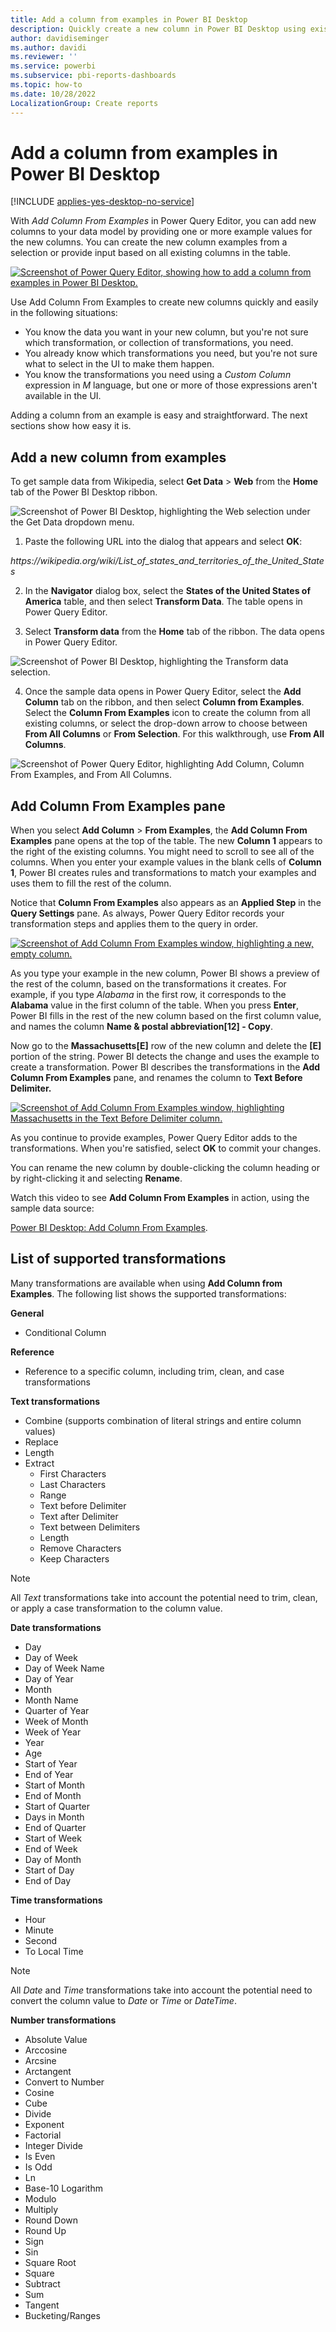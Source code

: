 ```yaml
---
title: Add a column from examples in Power BI Desktop
description: Quickly create a new column in Power BI Desktop using existing columns as examples.
author: davidiseminger
ms.author: davidi
ms.reviewer: ''
ms.service: powerbi
ms.subservice: pbi-reports-dashboards
ms.topic: how-to
ms.date: 10/28/2022
LocalizationGroup: Create reports
---
```

# Add a column from examples in Power BI Desktop

[!INCLUDE [applies-yes-desktop-no-service](../includes/applies-yes-desktop-no-service.md)]

With *Add Column From Examples* in Power Query Editor, you can add new columns to your data model by providing one or more example values for the new columns. You can create the new column examples from a selection or provide input based on all existing columns in the table.

[![Screenshot of Power Query Editor, showing how to add a column from examples in Power BI Desktop.](media/desktop-add-column-from-example/add-column-from-example_01.png)](media/desktop-add-column-from-example/add-column-from-example_01.png#lightbox)

Use Add Column From Examples to create new columns quickly and easily in the following situations:

- You know the data you want in your new column, but you're not sure which transformation, or collection of transformations, you need.
- You already know which transformations you need, but you're not sure what to select in the UI to make them happen.
- You know the transformations you need using a *Custom Column* expression in *M* language, but one or more of those expressions aren't available in the UI.

Adding a column from an example is easy and straightforward. The next sections show how easy it is.

## Add a new column from examples

To get sample data from Wikipedia, select **Get Data** > **Web** from the **Home** tab of the Power BI Desktop ribbon.

![Screenshot of Power BI Desktop, highlighting the Web selection under the Get Data dropdown menu.](media/desktop-add-column-from-example/add-column-from-example-02.png)

1. Paste the following URL into the dialog that appears and select **OK**:

*https:\//wikipedia.org/wiki/List_of_states_and_territories_of_the_United_States*

2. In the **Navigator** dialog box, select the **States of the United States of America** table, and then select **Transform Data**. The table opens in Power Query Editor.

3. Select **Transform data** from the **Home** tab of the ribbon. The data opens in Power Query Editor.

![Screenshot of Power BI Desktop, highlighting the Transform data selection.](media/desktop-add-column-from-example/add-column-from-example_05.png)

4. Once the sample data opens in Power Query Editor, select the **Add Column** tab on the ribbon, and then select **Column from Examples**. Select the **Column From Examples** icon to create the column from all existing columns, or select the drop-down arrow to choose between **From All Columns** or **From Selection**. For this walkthrough, use **From All Columns**.

![Screenshot of Power Query Editor, highlighting Add Column, Column From Examples, and From All Columns.](media/desktop-add-column-from-example/add-column-from-example_03.png)

## Add Column From Examples pane
When you select **Add Column** > **From Examples**, the **Add Column From Examples** pane opens at the top of the table. The new **Column 1** appears to the right of the existing columns. You might need to scroll to see all of the columns. When you enter your example values in the blank cells of **Column 1**, Power BI creates rules and transformations to match your examples and uses them to fill the rest of the column.

Notice that **Column From Examples** also appears as an **Applied Step** in the **Query Settings** pane. As always, Power Query Editor records your transformation steps and applies them to the query in order.

[![Screenshot of Add Column From Examples window, highlighting a new, empty column.](media/desktop-add-column-from-example/add-column-from-example_04.png)](media/desktop-add-column-from-example/add-column-from-example_04.png#lightbox)

As you type your example in the new column, Power BI shows a preview of the rest of the column, based on the transformations it creates. For example, if you type *Alabama* in the first row, it corresponds to the **Alabama** value in the first column of the table. When you press **Enter**, Power BI fills in the rest of the new column based on the first column value, and names the column **Name & postal abbreviation[12] - Copy**.

Now go to the **Massachusetts[E]** row of the new column and delete the **[E]** portion of the string. Power BI detects the change and uses the example to create a transformation. Power BI describes the transformations in the **Add Column From Examples** pane, and renames the column to **Text Before Delimiter.**

[![Screenshot of Add Column From Examples window, highlighting Massachusetts in the Text Before Delimiter column.](media/desktop-add-column-from-example/add-column-from-example_06.png)](media/desktop-add-column-from-example/add-column-from-example_06.png#lightbox)

As you continue to provide examples, Power Query Editor adds to the transformations. When you're satisfied, select **OK** to commit your changes.

You can rename the new column by double-clicking the column heading or by right-clicking it and selecting **Rename**.

Watch this video to see **Add Column From Examples** in action, using the sample data source:

[Power BI Desktop: Add Column From Examples](https://www.youtube.com/watch?v=-ykbVW9wQfw).

## List of supported transformations
Many transformations are available when using **Add Column from Examples**. The following list shows the supported transformations:

**General**

- Conditional Column

**Reference**
  
- Reference to a specific column, including trim, clean, and case transformations

**Text transformations**

- Combine (supports combination of literal strings and entire column values)
- Replace
- Length
- Extract
  - First Characters
  - Last Characters
  - Range
  - Text before Delimiter
  - Text after Delimiter
  - Text between Delimiters
  - Length
  - Remove Characters
  - Keep Characters

> [!NOTE]
> All *Text* transformations take into account the potential need to trim, clean, or apply a case transformation to the column value.

**Date transformations**

- Day
- Day of Week
- Day of Week Name
- Day of Year
- Month
- Month Name
- Quarter of Year
- Week of Month
- Week of Year
- Year
- Age
- Start of Year
- End of Year
- Start of Month
- End of Month
- Start of Quarter
- Days in Month
- End of Quarter
- Start of Week
- End of Week
- Day of Month
- Start of Day
- End of Day

**Time transformations**

- Hour
- Minute
- Second  
- To Local Time

> [!NOTE]
> All *Date* and *Time* transformations take into account the potential need to convert the column value to *Date* or *Time* or *DateTime*.

**Number transformations** 

- Absolute Value
- Arccosine
- Arcsine
- Arctangent
- Convert to Number
- Cosine
- Cube
- Divide
- Exponent
- Factorial
- Integer Divide
- Is Even
- Is Odd
- Ln
- Base-10 Logarithm
- Modulo
- Multiply
- Round Down
- Round Up
- Sign
- Sin
- Square Root
- Square
- Subtract
- Sum
- Tangent
- Bucketing/Ranges
